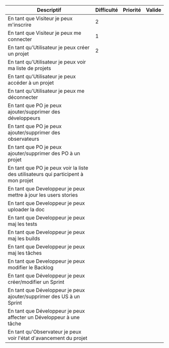 | Descriptif    | Difficulté    | Priorité      | Valide        |
| ------------- | ------------- | ------------- | ------------- |
| En tant que Visiteur je peux m'inscrire  | 2 | | |
| En tant que Visiteur je peux me connecter | 1 | | |
| En tant qu'Utilisateur je peux créer un projet | 2 | | |
| En tant qu'Utilisateur je peux voir ma liste de projets | | | |
| En tant qu'Utilisateur je peux accéder à un projet | | | |
| En tant qu'Utilisateur je peux me déconnecter | | | |
| En tant que PO je peux ajouter/supprimer des développeurs | | | |
| En tant que PO je peux ajouter/supprimer des observateurs | | | |
| En tant que PO je peux ajouter/supprimer des PO à un projet | | | |
| En tant que PO je peux voir la liste des utilisateurs qui participent à mon projet | | | |
| En tant que Developpeur je peux mettre à jour les users stories | | | |
| En tant que Developpeur je peux uploader la doc | | | |
| En tant que Developpeur je peux maj les tests | | | |
| En tant que Developpeur je peux maj les builds | | | |
| En tant que Developpeur je peux maj les tâches | | | |
| En tant que Developpeur je peux modifier le Backlog | | | |
| En tant que Développeur je peux créer/modifier un Sprint | | | |
| En tant que Développeur je peux ajouter/supprimer des US à un Sprint | | | |
| En tant que Développeur je peux affecter un Développeur à une tâche | | | |
| En tant qu'Observateur je peux voir l'état d'avancement du projet | | | |
